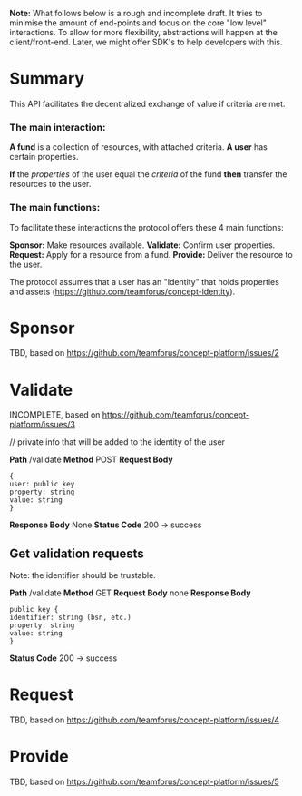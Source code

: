 **Note:** What follows below is a rough and incomplete draft. It tries to minimise the amount of end-points and focus on the core "low level" interactions. To allow for more flexibility, abstractions will happen at the client/front-end. Later, we might offer SDK's to help developers with this.

# Summary

This API facilitates the decentralized exchange of value if criteria are met.

### The main interaction:
**A fund** is a collection of resources, with attached criteria.
**A user** has certain properties.

**If** the *properties* of the user equal the *criteria* of the fund **then** transfer the resources to the user.

### The main functions:

To facilitate these interactions the protocol offers these 4 main functions:

**Sponsor:** Make resources available.
**Validate:** Confirm user properties.
**Request:** Apply for a resource from a fund.
**Provide:** Deliver the resource to the user.

The protocol assumes that a user has an "Identity" that holds properties and assets (https://github.com/teamforus/concept-identity).

# Sponsor
TBD, based on https://github.com/teamforus/concept-platform/issues/2

# Validate
INCOMPLETE, based on https://github.com/teamforus/concept-platform/issues/3

// private info that will be added to the identity of the user

**Path** /validate
**Method** POST
**Request Body**

````
{
user: public key
property: string
value: string
}
````
**Response Body** None
**Status Code** 200 -> success


## Get validation requests
Note: the identifier should be trustable.

**Path** /validate
**Method** GET
**Request Body** none
**Response Body**

````
public key {
identifier: string (bsn, etc.)
property: string
value: string
}
````
**Status Code** 200 -> success

# Request
TBD, based on https://github.com/teamforus/concept-platform/issues/4

# Provide
TBD, based on https://github.com/teamforus/concept-platform/issues/5
